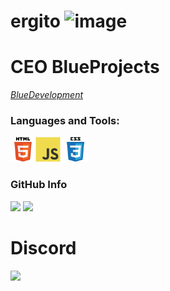 <!-- markdownlint-disable -->
# ergito ![image](https://github.com/ergitoesp/ergitoesp/assets/134168866/7722d000-40a7-4588-ae01-3d8a505bdf32)

<h1>CEO BlueProjects</h1>

_[BlueDevelopment](https://discord.gg/Gb2EnfduH2)_
<p></p>

<h3 align="left">Languages and Tools:</h3>
<a href="https://www.w3.org/html/" target="_blank" rel="noreferrer"><img src="https://raw.githubusercontent.com/devicons/devicon/master/icons/html5/html5-original-wordmark.svg" alt="html5" width="40" height="40"/></a><img src="https://raw.githubusercontent.com/devicons/devicon/master/icons/javascript/javascript-original.svg" alt="javascript" width="40" height="40"> </a> 
<img src="https://raw.githubusercontent.com/devicons/devicon/master/icons/css3/css3-original-wordmark.svg" alt="css3" width="40" height="40"/> </a> 

<h3>GitHub Info</h3>

<p float="left">
  <img src="https://github-readme-stats.vercel.app/api?username=ergitoesp&show_icons=true&count_private=true&title_color=00D4FF&text_color=ffffff&icon_color=FFFFFF&bg_color=585858" height="180">
  <img src="https://github-readme-stats.vercel.app/api/top-langs/?username=ergitoesp&layout=compact&title_color=00D4FF&text_color=ffffff&icon_color=FFFFFF&bg_color=585858" height="180">
</p>
<h1>Discord</h1> 
<img src="https://lanyard.cnrad.dev/api/1095677656105767012?theme=dark&bg=292929ecf&animated=false&hideDiscrim=true&borderRadius=20px&idleMessage=Making%20some%20new%20projects.">
